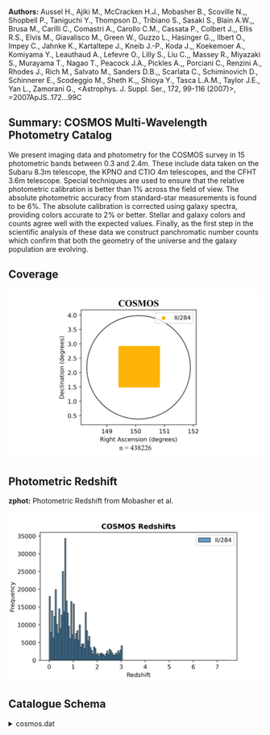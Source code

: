 **Authors:** Aussel H., Ajiki M., McCracken H.J., Mobasher B., Scoville N.,, Shopbell P., Taniguchi Y., Thompson D., Tribiano S., Sasaki S., Blain A.W.,, Brusa M., Carilli C., Comastri A., Carollo C.M., Cassata P., Colbert J.,, Ellis R.S., Elvis M., Giavalisco M., Green W., Guzzo L., Hasinger G.,, Ilbert O., Impey C., Jahnke K., Kartaltepe J., Kneib J.-P., Koda J.,, Koekemoer A., Komiyama Y., Leauthaud A., Lefevre O., Lilly S., Liu C.,, Massey R., Miyazaki S., Murayama T., Nagao T., Peacock J.A., Pickles A.,, Porciani C., Renzini A., Rhodes J., Rich M., Salvato M., Sanders D.B.,, Scarlata C., Schiminovich D., Schinnerer E., Scodeggio M., Sheth K.,, Shioya Y., Tasca L.A.M., Taylor J.E., Yan L., Zamorani G., <Astrophys. J. Suppl. Ser., 172, 99-116 (2007)>, =2007ApJS..172...99C

## Summary: COSMOS Multi-Wavelength Photometry Catalog 

We present imaging data and photometry for the COSMOS survey in 15 photometric bands between 0.3 and 2.4m. These include data taken on the Subaru 8.3m telescope, the KPNO and CTIO 4m telescopes, and the CFHT 3.6m telescope. Special techniques are used to ensure that the relative photometric calibration is better than 1% across the field of view. The absolute photometric accuracy from standard-star measurements is found to be 6%. The absolute calibration is corrected using galaxy spectra, providing colors accurate to 2% or better. Stellar and galaxy colors and counts agree well with the expected values. Finally, as the first step in the scientific analysis of these data we construct panchromatic number counts which confirm that both the geometry of the universe and the galaxy population are evolving.
## Coverage
![image](https://raw.githubusercontent.com/joshgithubbin/Sherlock-DDF/refs/heads/main/Catalogue%20Plotting/Catalogues/II-284/Subcatalogues/COSMOS/Plots/fieldcover.png)
## Photometric Redshift 
 
**zphot:** Photometric Redshift from Mobasher et al. 
 

![image](https://raw.githubusercontent.com/joshgithubbin/Sherlock-DDF/refs/heads/main/Catalogue%20Plotting/Catalogues/II-284/Subcatalogues/COSMOS/Plots/zphot.png)
## Catalogue Schema

<details>
<summary>cosmos.dat</summary>

| Bytes   | Format   | Units     | Label   | Explanations                                    |
|:--------|:---------|:----------|:--------|:------------------------------------------------|
| 1- 7    | I7       | ---       | COSMOS  | Unique identification number of each source     |
| 9- 11   | I3       | ---       | Image   | [1/144] Which of the 144 sub-image tiles        |
| 13- 21  | F9.5     | deg       | RAdeg   | Right Ascension in decimal degrees (J2000.0)    |
| 22- 30  | F9.5     | deg       | DEdeg   | Declination in decimal degrees (J2000.0)        |
| 32- 39  | F8.3     | pix       | Xpix    | X pixel position on the sub-image tile          |
| 41- 48  | F8.3     | pix       | Ypix    | Y pixel position on the sub-image tile          |
| 50- 55  | F6.2     | pix       | ifwhm   | ?=-99 FWHM measured on the detection image      |
| 57- 68  | F12.6    | uJy       | imax    | ?=-99 Peak flux measured on the detection       |
| 70- 75  | F6.2     | ---       | istar   | ?=-99 SExtractor stellarity parameter measured  |
| 77- 84  | F8.4     | mag       | imagA   | ?=-99 Total i-band magnitude measured on the    |
| 86- 93  | F8.4     | mag       | dmag3   | ?=-99 Offset between 3" aperture magnitudes     |
| 95- 96  | I2       | ---       | n_imagA | [-1/2] Flag indicating which image the total    |
| 98-105  | F8.4     | mag       | umag    | ?=-99. CFHT u* AB magnitude (8)                 |
| 107-114 | F8.4     | mag       | e_umag  | ?=-99. 1 Sigma error on CFHT umag (9)           |
| 116-123 | F8.4     | mag       | Bmag    | ?=-99. Subaru Bj AB magnitude (8)               |
| 125-132 | F8.4     | mag       | e_Bmag  | ?=-99. 1 Sigma error on Subaru Bmag (9)         |
| 134-141 | F8.4     | mag       | Vmag    | ?=-99. Subaru Vj AB magnitude (8)               |
| 143-150 | F8.4     | mag       | e_Vmag  | ?=-99. 1 Sigma error on Subaru Vmag (9)         |
| 152-159 | F8.4     | mag       | gmag    | ?=-99. Subaru g+ AB magnitude (8)               |
| 161-168 | F8.4     | mag       | e_gmag  | ?=-99. 1 Sigma error on Subaru gmag (9)         |
| 170-177 | F8.4     | mag       | rmag    | ?=-99. Subaru r+ AB magnitude (8)               |
| 179-186 | F8.4     | mag       | e_rmag  | ?=-99. 1 Sigma error on Subaru rmag (9)         |
| 188-195 | F8.4     | mag       | imag    | ?=-99. Subaru i+ AB magnitude (8)               |
| 197-204 | F8.4     | mag       | e_imag  | ?=-99. 1 Sigma error on Subaru imag (9)         |
| 206-213 | F8.4     | mag       | zmag    | ?=-99. Subaru z+ AB magnitude (8)               |
| 215-222 | F8.4     | mag       | e_zmag  | ?=-99. 1 Sigma error on Subaru zmag (9)         |
| 224-231 | F8.4     | mag       | Kmag    | ?=-99. CTIO/KPNO Ks AB magnitude (8)            |
| 233-240 | F8.4     | mag       | e_Kmag  | ?=-99. 1 Sigma error on CTIO/KPNO Kmag (9)      |
| 242-249 | F8.4     | mag       | iCFHT   | ?=-99. CFHT i* AB magnitude (8)                 |
| 251-258 | F8.4     | mag       | e_iCFHT | ?=-99. 1 Sigma error on CFHT imag (9)           |
| 260-267 | F8.4     | mag       | uSDSS   | ?=-99. SDSS u AB magnitude (8)                  |
| 269-276 | F8.4     | mag       | e_uSDSS | ?=-99. 1 Sigma error on SDSS umag (9)           |
| 278-285 | F8.4     | mag       | gSDSS   | ?=-99. SDSS g AB magnitude (8)                  |
| 287-294 | F8.4     | mag       | e_gSDSS | ?=-99. 1 Sigma error on SDSS gmag (9)           |
| 296-303 | F8.4     | mag       | rSDSS   | ?=-99. SDSS r AB magnitude (8)                  |
| 305-312 | F8.4     | mag       | e_rSDSS | ?=-99. 1 Sigma error on SDSS rmag (9)           |
| 314-321 | F8.4     | mag       | iSDSS   | ?=-99. SDSS i AB magnitude (8)                  |
| 323-330 | F8.4     | mag       | e_iSDSS | ?=-99. 1 Sigma error on SDSS imag (9)           |
| 332-339 | F8.4     | mag       | zSDSS   | ?=-99. SDSS z AB magnitude (8)                  |
| 341-348 | F8.4     | mag       | e_zSDSS | ?=-99. 1 Sigma error on SDSS zmag (9)           |
| 350-357 | F8.4     | mag       | F814W   | ?=-99. HST F814W magnitude (8)                  |
| 359-366 | F8.4     | mag       | e_F814W | ?=-99. 1 Sigma error on HST F814W mag (9)       |
| 368-375 | F8.4     | mag       | NB816   | ?=-99. Subaru NB816 magnitude (8)               |
| 377-384 | F8.4     | mag       | e_NB816 | ?=-99. 1 Sigma error on Subaru NB816 mag (9)    |
| 386-393 | F8.6     | mag       | E(B-V)  | E(B-V) for this object position from            |
| 395-398 | F4.2     | ---       | zphot   | Photometric Redshift from Mobasher et al.       |
| 400-403 | F4.2     | ---       | z68min  | Minimum photometric redshift at 68% probability |
| 405-408 | F4.2     | ---       | z68max  | Maximum photometric redshift at 68% probability |
| 410-413 | F4.2     | ---       | z95min  | Minimum photometric redshift at 95% probability |
| 415-418 | F4.2     | ---       | z95max  | Maximum photometric redshift at 95% probability |
| 420-423 | F4.2     | ---       | Tphot   | [1/6] Photometric type of the object (2)        |
| 425-428 | F4.2     | mag       | Rphot   | ?=0 Intrinsic e(B-V) of the object estimated    |
| 430-435 | F6.2     | ---       | Chi2    | Chi-square of best fit redshift and             |
| 437-438 | I2       | ---       | Nf      | Number of filters used for in the               |
| 440-447 | F8.3     | mag       | VMAG    | Absolute V band AB magnitude                    |
| 449-453 | F5.3     | ---       | D95     | D95 parameter (4)                               |
| 455-461 | F7.3     | [solMass] | logMass | Log base 10 of the stellar mass (3)             |
| 463     | I1       | ---       | Star    | [0/1] Star flag based on color and              |
| 465     | I1       | ---       | BMask   | Bj image mask (6)                               |
| 467     | I1       | ---       | VMask   | Vj image mask (6)                               |
| 469     | I1       | ---       | iMask   | i+ image mask (6)                               |
| 471     | I1       | ---       | zMask   | z+ image mask (6)                               |
| 473     | I1       | ---       | blFlag  | [0/1] de-blended or false detection (7)         |
| 1       | =        | Subaru    | i+      | 2 = CFHT i*                                     |
| 1       | =        | No        | valid   | total magnitude                                 |

**Note**: Flag for the total magnitude measurement as follows:
      1 = Subaru i+
      2 = CFHT i*
     -1 = No valid total magnitude

</details>
